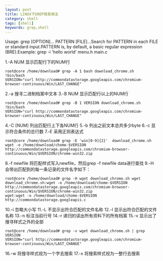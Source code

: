 ```yaml
---
layout: post
title: LINUX下GREP简易用法
category: shell
tags: [shell]
keywords: grep,shell
---
```


Usage: grep [OPTION]... PATTERN [FILE]...Search for PATTERN in each FILE or standard input.PATTERN is, by default, a basic regular expression (BRE).Example: grep -i 'hello world' menu.h main.c

1\.-A NUM 显示匹配行下的NUM行
	
	root@core /home/download# grep -A 1 bash download_chrome.sh
	!bin/bash
	VERSION="curl http://commondatastorage.googleapis.com/chromium-browser-continuous/Win/LAST_CHANGE"

2\.-a 搜寻二进制档案中文本
3\.-B NUM 显示匹配行以上的NUM行

	root@core /home/download# grep -B 1 VERSION download_chrome.sh
	!bin/bash
	VERSION="curl http://commondatastorage.googleapis.com/chromium-browser-continuous/Win/LAST_CHANGE"

4\.-C [NUM] 列出匹配行上下各NUM行
5\.-b 列出之前文本总共多少byte
6\.-c 显示符合条件的总行数
7\.-E 采用正则表达式

	root@core /home/download# grep -E 'win[0-9]{2}'  download_chrome.sh
	wget -o /home/download/chome-$VERSION http://commondatastorage.googleapis.com/chromium-browser-continuous/Win/$VERSION/chrome-win32.zip

8\.-f newfile 将匹配样式写入newfile，然后grep -f newfile data进行查找
9\.-H 会带出匹配到的每一条记录的文件名字如下：

	root@core /home/download# grep -H wget download_chrome.sh wget	
	download_chrome.sh:wget -o /home/download/chome-$VERSION http://commondatastorage.googleapis.com/chromium-browser-continuous/Win/$VERSION/chrome-win32.zip
	wget:wget -o /home/download/chome-$VERSION http://commondatastorage.googleapis.c

10\.-i 忽略大小写
11\.-L 不显示出符合匹配的文件名称
12\.-l 显示出符合匹配的文件名称
13\.-n 标注当前行号
14\.-r 递归的读出所有资料下的所有档案
15\.-v 显示出了搜寻样式之外的全部

	root@core /home/download# grep -v wget download_chrome.sh | grep VERSION
	VERSION="curl http://commondatastorage.googleapis.com/chromium-browser-continuous/Win/LAST_CHANGE"

16\.-w 将搜寻样式视为一个字去搜索
17\.-x 将搜索样式视为一整行去搜索
